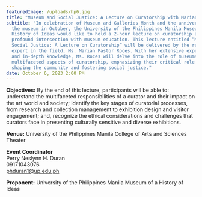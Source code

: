 ```yaml
---
featuredImage: /uploads/hp6.jpg
title: "Museum and Social Justice: A Lecture on Curatorship with Marian Pastor-Roces"
subtitle: "In celebration of Museum and Galleries Month and the anniversary of
  the museum in October, the University of the Philippines Manila Museum of a
  History of Ideas would like to hold a 2-hour lecture on curatorship and its
  profound intersection with museum education. This lecture entitled “Museum and
  Social Justice: A Lecture on Curatorship” will be delivered by the renowned
  expert in the field, Ms. Marian Pastor Roces. With her extensive experience
  and in-depth knowledge, Ms. Roces will delve into the role of museums and the
  multifaceted aspects of curatorship, emphasizing their critical role in
  shaping the community and fostering social justice."
date: October 6, 2023 2:00 PM
---
```

**O﻿bjectives:** By the end of this lecture, participants will be able to: understand the multifaceted responsibilities of a curator and their impact on the art world and society; identify the key stages of curatorial processes, from research and collection management to exhibition design and visitor engagement; and, recognize the ethical considerations and challenges that curators face in presenting culturally sensitive and diverse exhibitions.

**V﻿enue:** University of the Philippines Manila College of Arts and Sciences Theater

**E﻿vent Coordinator**\
Perry Neslynn H. Duran\
09171043076\
phduran1@up.edu.ph

**P﻿roponent:** University of the Philippines Manila Museum of a History of Ideas